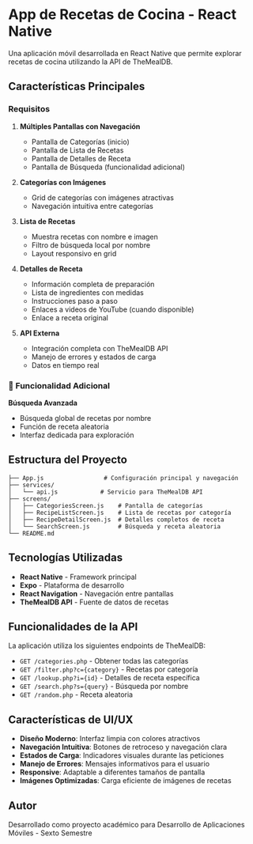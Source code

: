 # App de Recetas de Cocina - React Native

Una aplicación móvil desarrollada en React Native que permite explorar recetas de cocina utilizando la API de TheMealDB.

## Características Principales

### Requisitos

1. **Múltiples Pantallas con Navegación**
   - Pantalla de Categorías (inicio)
   - Pantalla de Lista de Recetas
   - Pantalla de Detalles de Receta
   - Pantalla de Búsqueda (funcionalidad adicional)

2. **Categorías con Imágenes**
   - Grid de categorías con imágenes atractivas
   - Navegación intuitiva entre categorías

3. **Lista de Recetas**
   - Muestra recetas con nombre e imagen
   - Filtro de búsqueda local por nombre
   - Layout responsivo en grid

4. **Detalles de Receta**
   - Información completa de preparación
   - Lista de ingredientes con medidas
   - Instrucciones paso a paso
   - Enlaces a videos de YouTube (cuando disponible)
   - Enlace a receta original

5. **API Externa**
   - Integración completa con TheMealDB API
   - Manejo de errores y estados de carga
   - Datos en tiempo real

### 🌟 Funcionalidad Adicional

**Búsqueda Avanzada**
- Búsqueda global de recetas por nombre
- Función de receta aleatoria
- Interfaz dedicada para exploración

## Estructura del Proyecto

```
├── App.js                 # Configuración principal y navegación
├── services/
│   └── api.js            # Servicio para TheMealDB API
├── screens/
│   ├── CategoriesScreen.js    # Pantalla de categorías
│   ├── RecipeListScreen.js    # Lista de recetas por categoría
│   ├── RecipeDetailScreen.js  # Detalles completos de receta
│   └── SearchScreen.js        # Búsqueda y receta aleatoria
└── README.md
```

## Tecnologías Utilizadas

- **React Native** - Framework principal
- **Expo** - Plataforma de desarrollo
- **React Navigation** - Navegación entre pantallas
- **TheMealDB API** - Fuente de datos de recetas

## Funcionalidades de la API

La aplicación utiliza los siguientes endpoints de TheMealDB:

- `GET /categories.php` - Obtener todas las categorías
- `GET /filter.php?c={category}` - Recetas por categoría
- `GET /lookup.php?i={id}` - Detalles de receta específica
- `GET /search.php?s={query}` - Búsqueda por nombre
- `GET /random.php` - Receta aleatoria

## Características de UI/UX

- **Diseño Moderno**: Interfaz limpia con colores atractivos
- **Navegación Intuitiva**: Botones de retroceso y navegación clara
- **Estados de Carga**: Indicadores visuales durante las peticiones
- **Manejo de Errores**: Mensajes informativos para el usuario
- **Responsive**: Adaptable a diferentes tamaños de pantalla
- **Imágenes Optimizadas**: Carga eficiente de imágenes de recetas

## Autor

Desarrollado como proyecto académico para Desarrollo de Aplicaciones Móviles - Sexto Semestre
